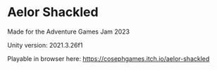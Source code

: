 # Aelor Shackled
Made for the Adventure Games Jam 2023

Unity version: 2021.3.26f1

Playable in browser here:
https://cosephgames.itch.io/aelor-shackled
